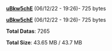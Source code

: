 [**uBkw5chE**](/data/uBkw5chE.txt) (06/12/22 - 19:26)- 725 bytes

[**uBkw5chE**](/data/uBkw5chE.txt) (06/12/22 - 19:26)- 725 bytes

**Total Datas**: 7265

**Total Size**: 43.65 MB / 43.7 MB